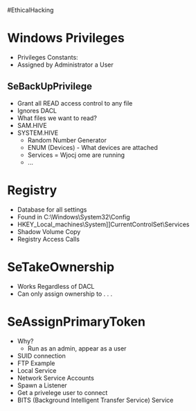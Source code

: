 #EthicalHacking
# Windows Privileges
- Privileges Constants:
- Assigned by Administrator a User

## SeBackUpPrivilege
- Grant all READ access control to any file 
- Ignores DACL
- What files we want to read?
- SAM.HIVE
- SYSTEM.HIVE
	- Random Number Generator
	- ENUM (Devices) - What devices are attached
	- Services = Wjocj ome are running
	- ...

# Registry
- Database for all settings
- Found in C:\\Windows\\System32\\Config
- HKEY_Local_machines\\System]]CurrentControlSet\\Services
- Shadow Volume Copy
- Registry Access Calls

# SeTakeOwnership
- Works Regardless of DACL
- Can only assign ownership to . . . 

# SeAssignPrimaryToken
- Why?
	- Run as an admin, appear as a user
- SUID connection
- FTP Example
- Local Service
- Network Service Accounts
- Spawn a Listener
- Get a privelege user to connect
- BITS (Background Intelligent Transfer Service) Service